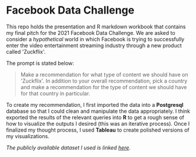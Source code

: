 # Facebook Data Challenge
This repo holds the presentation and R markdown workbook that contains my final pitch for the 2021 Facebook Data Challenge. We are asked to consider a *hypothetical* world in which Facebook is trying to successfully enter the video entertainment streaming industry through a new product called 'Zuckflix'. 

The prompt is stated below: 
> Make a recommendation for what type of content we should have on 'Zuckflix'. In addition to your overall recommendation, pick a country and make a recommendation for the type of content we should have for that country in particular.

To create my recommendation, I first imported the data into a **Postgresql** database so that I could clean and manipulate the data appropriately. I think exported the results of the relevant queries into **R** to get a rough sense of how to visualize the outputs I desired (this was an iterative process). Once I finalized my thought process, I used **Tableau** to create polished versions of my visualizations. 


*The publicly available dataset I used is linked [here](https://www.kaggle.com/shivamb/netflix-shows)*. 
